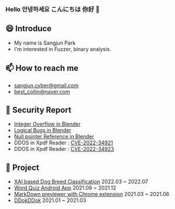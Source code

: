 ### Hello 안녕하세요 こんにちは 你好 👋

## 😄 Introduce 
- My name is Sangjun Park
- I'm interested in Fuzzer, binary analysis.

## 📫 How to reach me
- sangjun.cyber@gmail.com
- best_collin@naver.com


## 🌱 Security Report
- [Integer Overflow in Blender](https://developer.blender.org/rB32df09b2416a6961704eca0fe73534c8c4e715b2)
- [Logical Bugs in Blender](https://developer.blender.org/rB32df09b2416a6961704eca0fe73534c8c4e715b2)
- [Null pointer Reference in Blender](https://developer.blender.org/rBc82e9d4ec81c5119b4bf0a211f89273dc3ede9b4)
- DDOS in Xpdf Reader : [CVE-2022-34921](https://cve.mitre.org/cgi-bin/cvename.cgi?name=CVE-2022-34921)
- DDOS in Xpdf Reader : [CVE-2022-34923](https://cve.mitre.org/cgi-bin/cvename.cgi?name=CVE-2022-34923)


## 👯 Project
- [XAI based Dog Breed Classification](https://github.com/Classufy/xai-dog-breed-classification) 2022.03 ~ 2022.07
- [Word Quiz Android App](https://www.youtube.com/watch?v=67S_BsujPGk) 2021.09 ~ 2021.12
- [MarkDown previewer with Chrome extension](https://chrome.google.com/webstore/detail/markdown-previewer/kjpemlmcdcemopobmeidmgaanlceingm?hl=ko) 2021.03 ~ 2021.06
- [DDokDDok](https://tv.kakao.com/v/419147965) 2021.01 ~ 2021.03
<!--
**5angjun/5angjun** is a ✨ _special_ ✨ repository because its `README.md` (this file) appears on your GitHub profile.

Here are some ideas to get you started:

- 🔭 I’m currently working on ...
- 🌱 I’m currently learning ...
- 👯 I’m looking to collaborate on ...
- 🤔 I’m looking for help with ...
- 💬 Ask me about ...
- 📫 How to reach me: ...
- 😄 Pronouns: ...
- ⚡ Fun fact: ...
-->
